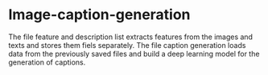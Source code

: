 # Image-caption-generation
The file feature and description list extracts features from the images and texts and stores them fiels separately.
The file caption generation loads data from the previously saved files and build a deep learning model for the generation of captions.
